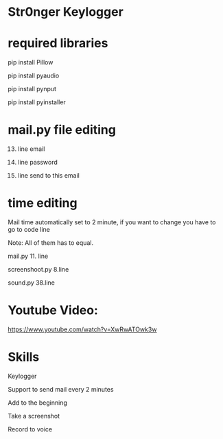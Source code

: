 # Str0nger Keylogger

# required libraries


pip install Pillow

pip install pyaudio

pip install pynput

pip install pyinstaller

# mail.py file editing

13. line email

14. line password

17. line send to this email

# time editing
Mail time automatically set to 2 minute, if you want to change you have to go to code line

Note: All of them has to equal.

mail.py 11. line

screenshoot.py 8.line

sound.py 38.line

# Youtube Video:

https://www.youtube.com/watch?v=XwRwATOwk3w

# Skills

Keylogger

Support to send mail every 2 minutes

Add to the beginning

Take a screenshot

Record to voice


